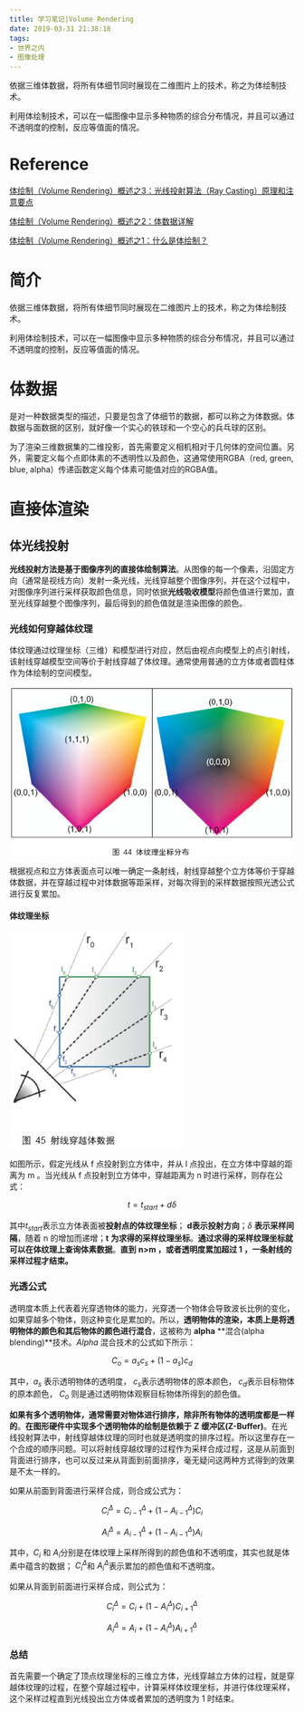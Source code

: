 ```yaml
---
title: 学习笔记|Volume Rendering
date: 2019-03-31 21:38:18
tags: 
- 世界之内
- 图像处理
---
```


依据三维体数据，将所有体细节同时展现在二维图片上的技术，称之为体绘制技术。

利用体绘制技术，可以在一幅图像中显示多种物质的综合分布情况，并且可以通过不透明度的控制，反应等值面的情况。

<!--more-->

# Reference

[体绘制（Volume Rendering）概述之3：光线投射算法（Ray Casting）原理和注意要点](https://blog.csdn.net/timzc/article/details/6020260)

[体绘制（Volume Rendering）概述之2：体数据详解](https://blog.csdn.net/timzc/article/details/6020119)

[体绘制（Volume Rendering）概述之1：什么是体绘制？](https://blog.csdn.net/timzc/article/details/6020028)

# 简介

依据三维体数据，将所有体细节同时展现在二维图片上的技术，称之为体绘制技术。

利用体绘制技术，可以在一幅图像中显示多种物质的综合分布情况，并且可以通过不透明度的控制，反应等值面的情况。

# 体数据

是对一种数据类型的描述，只要是包含了体细节的数据，都可以称之为体数据。体数据与面数据的区别，就好像一个实心的铁球和一个空心的兵乓球的区别。

为了渲染三维数据集的二维投影，首先需要定义相机相对于几何体的空间位置。另外，需要定义每个点即体素的不透明性以及颜色，这通常使用RGBA（red, green, blue, alpha）传递函数定义每个体素可能值对应的RGBA值。

# 直接体渲染

## 体光线投射

**光线投射方法是基于图像序列的直接体绘制算法**。从图像的每一个像素，沿固定方向（通常是视线方向）发射一条光线，光线穿越整个图像序列，并在这个过程中，对图像序列进行采样获取颜色信息，同时依据**光线吸收模型**将颜色值进行累加，直至光线穿越整个图像序列，最后得到的颜色值就是渲染图像的颜色。

### 光线如何穿越体纹理

体纹理通过纹理坐标（三维）和模型进行对应，然后由视点向模型上的点引射线，该射线穿越模型空间等价于射线穿越了体纹理。通常使用普通的立方体或者圆柱体作为体绘制的空间模型。

![vr-1](https://raw.githubusercontent.com/Shiyuang-scu/blog_img/master/vr-1.jpg)

根据视点和立方体表面点可以唯一确定一条射线，射线穿越整个立方体等价于穿越体数据，并在穿越过程中对体数据等距采样，对每次得到的采样数据按照光透公式进行反复累加。

#### 体纹理坐标

![vr-2](https://raw.githubusercontent.com/Shiyuang-scu/blog_img/master/vr-2.jpg)

如图所示，假定光线从 f 点投射到立方体中，并从 l 点投出，在立方体中穿越的距离为 m 。当光线从 f 点投射到立方体中，穿越距离为 n 时进行采样，则存在公式：

$$t=t_{start}+d{\delta}$$

其中$t_{start}$表示立方体表面被**投射点的体纹理坐标**； **d表示投射方向**；$\delta$ **表示采样间隔**，随着 n 的增加而递增；**t** **为求得的采样纹理坐标**。**通过求得的采样纹理坐标就可以在体纹理上查询体素数据**。**直到** **n>m ，或者透明度累加超过 1 ，一条射线的采样过程才结束。**

### 光透公式

透明度本质上代表着光穿透物体的能力，光穿透一个物体会导致波长比例的变化，如果穿越多个物体，则这种变化是累加的。所以，**透明物体的渲染，本质上是将透明物体的颜色和其后物体的颜色进行混合**，这被称为 **alpha** **混合(alpha blending)**技术。*Alpha* 混合技术的公式如下所示：

$$C_o = a_sc_s+(1-a_s)c_d$$

其中，$a_s$ 表示透明物体的透明度， $c_s$表示透明物体的原本颜色， $c_d$表示目标物体的原本颜色， $C_o$ 则是通过透明物体观察目标物体所得到的颜色值。

**如果有多个透明物体，通常需要对物体进行排序，除非所有物体的透明度都是一样的**。**在图形硬件中实现多个透明物体的绘制是依赖于** **Z** **缓冲区(Z-Buffer)**。在光线投射算法中，射线穿越体纹理的同时也就是透明度的排序过程。所以这里存在一个合成的顺序问题。可以将射线穿越纹理的过程作为采样合成过程，这是从前面到背面进行排序，也可以反过来从背面到前面排序，毫无疑问这两种方式得到的效果是不太一样的。

如果从前面到背面进行采样合成，则合成公式为：

$$C_i^{\Delta} =C_{i-1}^{\Delta}+ (1-A_{i-1}^{\Delta})C_i$$

$$A_i^{\Delta} =A_{i-1}^{\Delta}+ (1-A_{i-1}^{\Delta})A_i$$

其中，$C_i$ 和 $A_i$分别是在体纹理上采样所得到的颜色值和不透明度，其实也就是体素中蕴含的数据； $C_i^{\Delta}$和 $A_i^{\Delta}$表示累加的颜色值和不透明度。

如果从背面到前面进行采样合成，则公式为：

$$C_i^{\Delta} =C_{i}+ (1-A_{i}^{\Delta})C_{i+1}^{\Delta}$$

$$A_i^{\Delta} =A_{i}+ (1-A_{i}^{\Delta})A_{i+1}^{\Delta}$$

### 总结

首先需要一个确定了顶点纹理坐标的三维立方体，光线穿越立方体的过程，就是穿越体纹理的过程，在整个穿越过程中，计算采样体纹理坐标，并进行体纹理采样，这个采样过程直到光线投出立方体或者累加的透明度为 1 时结束。
